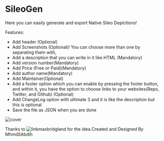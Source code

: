 # SileoGen
Here you can easily generate and export Native Sileo Depictions!

Features:

 - Add header (Optional)
 - Add Screenshots (Optional)! You can choose more than one by separating them with,
 - Add a description that you can write in it like HTML (Mandatory)
 - Add version number(Mandatory)
 - Add Price (Free or Paid)(Mandatory)
 - Add author name(Mandatory)
 - Add Maintainer(Optional)
 - Add a footer option which you can enable by pressing the footer button, and within it, you have the option to choose links to your websites(Repo, Twitter, and Github) (Optional)
 - Add ChangeLog option with ultimate 3 and it is like the description but this is optional
 - Save the file as JSON when you are done

![cover](https://github.com/MhmdSAbdlh/SileoGen/assets/22322594/fed6837e-943a-43f8-b245-dcb2b1e60ec3)

Thanks to ![link](https://twitter.com/maxbridgland)maxbridgland for the idea
Created and Designed By MhmdSAbdlh

